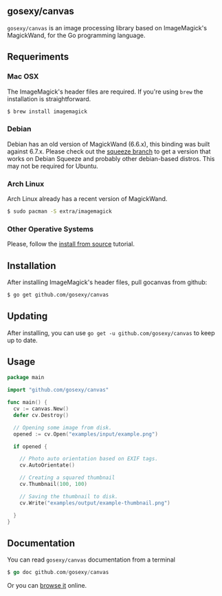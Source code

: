 ## gosexy/canvas

``gosexy/canvas`` is an image processing library based on ImageMagick's MagickWand, for the Go programming language.

## Requeriments

### Mac OSX

The ImageMagick's header files are required. If you're using ``brew`` the installation is straightforward.

```sh
$ brew install imagemagick
```

### Debian

Debian has an old version of MagickWand (6.6.x), this binding was built against 6.7.x. Please check out the
[squeeze branch](https://github.com/gosexy/canvas/tree/squeeze) to get a version that works on Debian Squeeze and
probably other debian-based distros. This may not be required for Ubuntu.

### Arch Linux

Arch Linux already has a recent version of MagickWand.

```sh
$ sudo pacman -S extra/imagemagick
```

### Other Operative Systems

Please, follow the [install from source](http://imagemagick.com/script/install-source.php?ImageMagick=9uv1bcgofrv21mhftmlk4v1465) tutorial.

## Installation

After installing ImageMagick's header files, pull gocanvas from github:

```sh
$ go get github.com/gosexy/canvas
```

## Updating

After installing, you can use `go get -u github.com/gosexy/canvas` to keep up to date.

## Usage

```go
package main

import "github.com/gosexy/canvas"

func main() {
  cv := canvas.New()
  defer cv.Destroy()

  // Opening some image from disk.
  opened := cv.Open("examples/input/example.png")

  if opened {

    // Photo auto orientation based on EXIF tags.
    cv.AutoOrientate()

    // Creating a squared thumbnail
    cv.Thumbnail(100, 100)

    // Saving the thumbnail to disk.
    cv.Write("examples/output/example-thumbnail.png")

  }
}
```

## Documentation

You can read ``gosexy/canvas`` documentation from a terminal

```go
$ go doc github.com/gosexy/canvas
```

Or you can [browse it](http://go.pkgdoc.org/github.com/gosexy/canvas) online.
